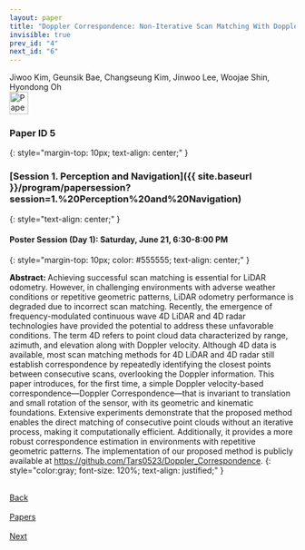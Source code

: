 ```yaml
---
layout: paper
title: "Doppler Correspondence: Non-Iterative Scan Matching With Doppler Velocity-Based Correspondence"
invisible: true
prev_id: "4"
next_id: "6"
---
```

<div class="paper-authors">
  <div class="paper-author-box">
    <div class="paper-author-name">Jiwoo Kim, Geunsik Bae, Changseung Kim, Jinwoo Lee, Woojae Shin, Hyondong Oh</div>
    <div class="paper-author-uni"></div>
  </div>
</div>

<div class="paper-pdf">
  <div>
    <a href="https://www.roboticsproceedings.org/rss21/p005.pdf" title="Download PDF" target="_blank">
      <img src="{{ site.baseurl }}/images/paper_link_cardinal_red.png" alt="Paper PDF" width="33" height="40" />
    </a>
  </div>
</div>

### Paper ID 5
{: style="margin-top: 10px; text-align: center;" }

### [Session 1. Perception and Navigation]({{ site.baseurl }}/program/papersession?session=1.%20Perception%20and%20Navigation)
{: style="text-align: center;" }

#### Poster Session (Day 1): Saturday, June 21, 6:30-8:00 PM
{: style="margin-top: 10px; color: #555555; text-align: center;" }

<b style="color: black;">Abstract: </b>Achieving successful scan matching is essential for LiDAR odometry. However, in challenging environments with adverse weather conditions or repetitive geometric patterns, LiDAR odometry performance is degraded due to incorrect scan matching. Recently, the emergence of frequency-modulated continuous wave 4D LiDAR and 4D radar technologies have provided the potential to address these unfavorable conditions. The term 4D refers to point cloud data characterized by range, azimuth, and elevation along with Doppler velocity. Although 4D data is available, most scan matching methods for 4D LiDAR and 4D radar still establish correspondence by repeatedly identifying the closest points between consecutive scans, overlooking the Doppler information. This paper introduces, for the first time, a simple Doppler velocity-based correspondence—Doppler Correspondence—that is invariant to translation and small rotation of the sensor, with its geometric and kinematic foundations. Extensive experiments demonstrate that the proposed method enables the direct matching of consecutive point clouds without an iterative process, making it computationally efficient. Additionally, it provides a more robust correspondence estimation in environments with repetitive geometric patterns. The implementation of our proposed method is publicly available at https://github.com/Tars0523/Doppler_Correspondence.
{: style="color:gray; font-size: 120%; text-align: justified;" }

<div class="paper-menu">
  <div class="paper-menu-inner">
    <a href="{{ site.baseurl }}/program/papers/4/" title="Previous Paper">
            <div class="paper-menu-icon">
                <i class="fas fa-arrow-left"></i><br>
                <span class="paper-menu-label">Back</span>
            </div>
        </a>
    <a href="{{ site.baseurl }}/program/papers" title="All Papers">
      <div class="paper-menu-icon">
        <i class="fas fa-list"></i><br>
        <span class="paper-menu-label">Papers</span>
      </div>
    </a>
    <a href="{{ site.baseurl }}/program/papers/6/" title="Next Paper">
            <div class="paper-menu-icon">
                <i class="fas fa-arrow-right"></i><br>
                <span class="paper-menu-label">Next</span>
            </div>
        </a>
  </div>
</div>
